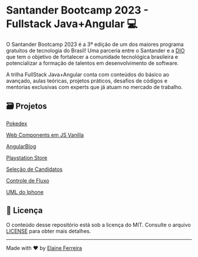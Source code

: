 # Santander Bootcamp 2023 - Fullstack Java+Angular 💻

O Santander Bootcamp 2023 é a 3º edição de um dos maiores programa gratuitos de tecnologia do Brasil! Uma parceria entre o Santander e a [DIO](https://www.dio.me/) que tem o objetivo de fortalecer a comunidade tecnológica brasileira e potencializar a formação de talentos em desenvolvimento de software.

A trilha FullStack Java+Angular conta com conteúdos do básico ao avançado, aulas teóricas, projetos práticos, desafios de códigos e mentorias exclusivas com experts que já atuam no mercado de trabalho.

## 🗃️ Projetos

[Pokedex](https://elainefs.github.io/santander-bootcamp-2023/pokedex)

[Web Components em JS Vanilla](https://elainefs.github.io/santander-bootcamp-2023/componentes-js-vanilla)

[AngularBlog](https://github.com/elainefs/santander-bootcamp-2023/tree/main/angular-blog)

[Playstation Store](https://github.com/elainefs/santander-bootcamp-2023/tree/main/playstation-store)

[Seleção de Candidatos](https://github.com/elainefs/santander-bootcamp-2023/tree/main/controle-candidatos)

[Controle de Fluxo](https://github.com/elainefs/santander-bootcamp-2023/tree/main/DesafioControleFluxo)

[UML do Iphone](https://github.com/elainefs/santander-bootcamp-2023/tree/main/uml-iphone)

## 📄 Licença

O conteúdo desse repositório está sob a licença do MIT. Consulte o arquivo [LICENSE](/LICENSE) para obter mais detalhes.

---

Made with ❤️ by [Elaine Ferreira](https://github.com/elainefs)